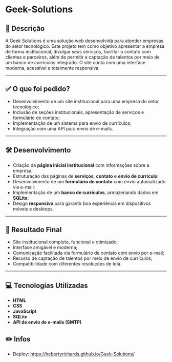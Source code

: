 # Geek-Solutions

## 📌 Descrição

A Geek Solutions é uma solução web desenvolvida para atender empresas do setor tecnológico. Este projeto tem como objetivo apresentar a empresa de forma institucional, divulgar seus serviços, facilitar o contato com clientes e parceiros, além de permitir a captação de talentos por meio de um banco de currículos integrado. O site conta com uma interface moderna, acessível e totalmente responsiva.

---

## ✅ O que foi pedido?

- Desenvolvimento de um site institucional para uma empresa do setor tecnológico;
- Inclusão de seções institucionais, apresentação de serviços e formulário de contato;
- Implementação de um sistema para envio de currículos;
- Integração com uma API para envio de e-mails.

---

## 🛠️ Desenvolvimento

- Criação da **página inicial institucional** com informações sobre a empresa;
- Estruturação das páginas de **serviços**, **contato** e **envio de currículo**;
- Desenvolvimento de um **formulário de contato** com envio automatizado via e-mail;
- Implementação de um **banco de currículos**, armazenando dados em **SQLite**;
- Design **responsivo** para garantir boa experiência em dispositivos móveis e desktops.

---

## 🚀 Resultado Final

- Site institucional completo, funcional e otimizado;
- Interface amigável e moderna;
- Comunicação facilitada via formulário de contato com envio por e-mail;
- Recurso de captação de talentos por meio de envio de currículos;
- Compatibilidade com diferentes resoluções de tela.

---

## 💻 Tecnologias Utilizadas

- **HTML**
- **CSS**
- **JavaScript**
- **SQLite**
- **API de envio de e-mails (SMTP)**

## ✏️ Infos
- Deploy: https://hebertyrichards.github.io/Geek-Solutions/
